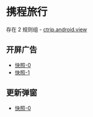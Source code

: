 # 携程旅行

存在 2 规则组 - [ctrip.android.view](/src/apps/ctrip.android.view.ts)

## 开屏广告

- [快照-0](https://i.gkd.li/import/import/12472613)
- [快照-1](https://i.gkd.li/import/12511071)

## 更新弹窗

- [快照-0](https://i.gkd.li/import/13218347)

